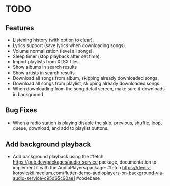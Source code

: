 # TODO

## Features
- Listening history (with option to clear).
- Lyrics support (save lyrics when downloading songs).
- Volume normalization (level all songs).
- Sleep timer (stop playback after set time).
- Import playlists from XLSX files.
- Show albums in search results
- Show artists in search results
- Download all songs from album, skipping already downloaded songs.
- Download all songs from playlist, skipping already downloaded songs.
- When downloading from the song detail screen, make sure it downloads in background

## Bug Fixes
- When a radio station is playing disable the skip, previous, shuffle, loop, queue, download, and add to playlist buttons.

## Add background playback
- Add background playback using the #fetch https://pub.dev/packages/audio_service package, documentation to implement it with the AudioPlayers package: #fetch https://denis-korovitskii.medium.com/flutter-demo-audioplayers-on-background-via-audio-service-c95d65c90ae1 #codebase